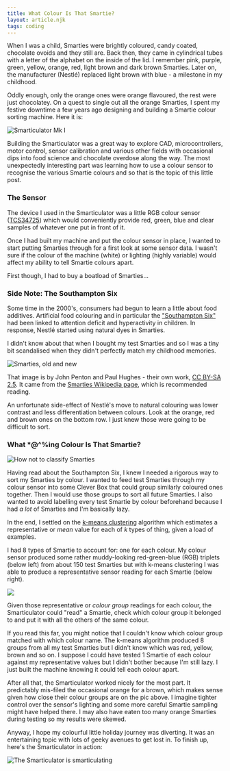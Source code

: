 ```yaml
---
title: What Colour Is That Smartie?
layout: article.njk
tags: coding
---
```


When I was a child, Smarties were brightly coloured, candy coated, chocolate ovoids and they still are. Back then, they came in cylindrical tubes with a letter of the alphabet on the inside of the lid. I remember pink, purple, green, yellow, orange, red, light brown and dark brown Smarties. Later on, the manufacturer (Nestl&eacute;) replaced light brown with blue - a milestone in my childhood.

Oddly enough, only the orange ones were orange flavoured, the rest were just chocolatey. On a quest to single out all the orange Smarties, I spent my festive downtime a few years ago designing and building a Smartie colour sorting machine. Here it is:

![Smarticulator Mk I](/media/SmarticulatorProjections.png)

Building the Smarticulator was a great way to explore CAD, microcontrollers, motor control, sensor calibration and various other fields with occasional dips into food science and chocolate overdose along the way. The most unexpectedly interesting part was learning how to use a colour sensor to recognise the various Smartie colours and so that is the topic of this little post.

### The Sensor

The device I used in the Smarticulator was a little RGB colour sensor ([TCS34725](http://www.adafruit.com/datasheets/TCS34725.pdf)) which would conveniently provide red, green, blue and clear samples of whatever one put in front of it.

Once I had built my machine and put the colour sensor in place, I wanted to start putting Smarties through for a first look at some sensor data.  I wasn't sure if the colour of the machine (white) or lighting (highly variable) would affect my ability to tell Smartie colours apart.

First though, I had to buy a boatload of Smarties...

### Side Note: The Southampton Six

Some time in the 2000's, consumers had begun to learn a little about food additives. Artificial food colouring and in particular the ["Southampton Six"](https://www.food.gov.uk/science/research/chemical-safety-research/additives-research/t07040) had been linked to attention deficit and hyperactivity in children. In response, Nestl&eacute; started using natural dyes in Smarties.

I didn't know about that when I bought my test Smarties and so I was a tiny bit scandalised when they didn't perfectly match my childhood memories.

![Smarties, old and new](/media/Smarties_old_new-sml-1.png)

That image is by John Penton and Paul Hughes - their own work, [CC BY-SA 2.5](https://commons.wikimedia.org/w/index.php?curid=1791232). It came from the [Smarties Wikipedia page](https://en.wikipedia.org/wiki/Smarties), which is recommended reading.

An unfortunate side-effect of Nestl&eacute;'s move to natural colouring was lower contrast and less differentiation between colours. Look at the orange, red and brown ones on the bottom row. I just knew those were going to be difficult to sort. 

### What *@^%ing Colour Is That Smartie?

![How not to classify Smarties](/media/BrownOrPink.jpg)

Having read about the Southampton Six, I knew I needed a rigorous way to sort my Smarties by colour. I wanted to feed test Smarties through my colour sensor into some Clever Box that could group similarly coloured ones together. Then I would use those groups to sort all future Smarties. I also wanted to avoid labelling every test Smartie by colour beforehand because I had _a lot_ of Smarties and I'm basically lazy.

In the end, I settled on the [k-means clustering](https://en.wikipedia.org/wiki/K-means_clustering) algorithm which estimates a representative or _mean_ value for each of _k_ types of thing, given a load of examples.

I had 8 types of Smartie to account for: one for each colour. My colour sensor produced some rather muddy-looking red-green-blue (RGB) triplets (below left) from about 150 test Smarties but with k-means clustering I was able to produce a representative sensor reading for each Smartie (below right).

![](/media/SamplesAndClusters.png)

Given those representative or _colour group_ readings for each colour, the Smarticulator could "read" a Smartie, check which colour group it belonged to and put it with all the others of the same colour.

If you read this far, you might notice that I couldn't know which colour group matched with which colour name. The k-means algorithm produced 8 groups from all my test Smarties but I didn't know which was red, yellow, brown and so on. I suppose I could have tested 1 Smartie of each colour against my representative values but I didn't bother because I'm still lazy. I just built the machine knowing it could tell each colour apart.

After all that, the Smarticulator worked nicely for the most part. It predictably mis-filed the occasional orange for a brown, which makes sense given how close their colour groups are on the pic above. I imagine tighter control over the sensor's lighting and some more careful Smartie sampling might have helped there. I may also have eaten too many orange Smarties during testing so my results were skewed.

Anyway, I hope my colourful little holiday journey was diverting. It was an entertaining topic with lots of geeky avenues to get lost in. To finish up, here's the Smarticulator in action:

![The Smarticulator is smarticulating](/media/SmarticulatorInAction.jpg)
